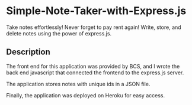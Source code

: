 # Simple-Note-Taker-with-Express.js

Take notes effortlessly! Never forget to pay rent again! Write, store, and delete notes using the power of express.js. 

## Description 

The front end for this application was provided by BCS, and I wrote the back end javascript that connected the frontend to the express.js server. 

The application stores notes with unique ids in a JSON file. 

Finally, the application was deployed on Heroku for easy access. 

